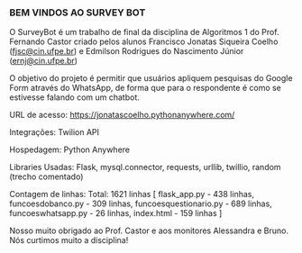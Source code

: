 ### BEM VINDOS AO SURVEY BOT ### 

O SurveyBot é um trabalho de final da disciplina de Algoritmos 1 do Prof. Fernando Castor criado pelos alunos Francisco Jonatas Siqueira Coelho (fjsc@cin.ufpe.br) e 
Edmilson Rodrigues do Nascimento Júnior (ernj@cin.ufpe.br) 

O objetivo do projeto é permitir que usuários apliquem pesquisas do Google Form através do WhatsApp, de forma que para o respondente é como se estivesse falando com um chatbot.

URL de acesso: https://jonatascoelho.pythonanywhere.com/ 

Integrações: Twilion API

Hospedagem: Python Anywhere

Libraries Usadas: Flask, mysql.connector, requests, urllib, twillio, random (trecho comentado)

Contagem de linhas: Total: 1621 linhas [
  flask_app.py - 438 linhas,
  funcoesdobanco.py - 309 linhas,
  funcoesquestionario.py - 689 linhas,
  funcoeswhatsapp.py - 26 linhas,
  index.html - 159 linhas ]
  
  
Nosso muito obrigado ao Prof. Castor e aos monitores Alessandra e Bruno. Nós curtimos muito a disciplina!
